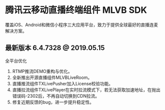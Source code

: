 # 腾讯云移动直播终端组件 MLVB SDK
覆盖iOS、Android和微信小程序三大应用平台，致力于提供全球最好的直播连麦解决方案。

## 最新版本 6.4.7328 @ 2019.05.15

全平台优化
1. RTMP推流DEMO重构与优化。
2. 全新推出开源直播组件MLVBLiveRoom。
3. 直播推流组件TXLivePusher加入License校验功能。
4. 直播拉流组件TXLivePlayer在实时拉流模式下，若无法获取加速地址，在抛出错误码-2302后，不再自动切换到CDN拉流。
5. 修复近期反馈的bug，进一步提升稳定性。 

